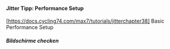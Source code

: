 
#### Jitter Tipp: Performance Setup

[https://docs.cycling74.com/max7/tutorials/jitterchapter38] Basic Performance Setup

##### Bildschirme checken

